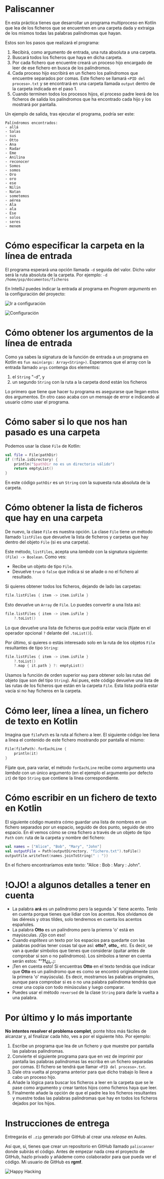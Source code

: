 # Paliscanner

En esta práctica tienes que desarrollar un programa multiproceso en Kotlin que lea de los ficheros que se encuentren en una carpeta dada y extraiga de los mismos todas las palabras palíndromas que hayan.

Estos son los pasos que realizará el programa:

1. Recibirá, como argumento de entrada, una ruta absoluta a una carpeta.
2. Buscará todos los ficheros que haya en dicha carpeta.
3. Por cada fichero que encuentre creará un proceso hijo encargado de leer de ese fichero en busca de los palíndromos.
4. Cada proceso hijo escribirá en un fichero los palíndromos que encuentre separados por comas. Este fichero se llamará `<PID del proceso>.txt` y se encontrará en una carpeta llamada `output` dentro de la carpeta indicada en el paso 1.
5. Cuando terminen todos los procesos hijos, el proceso padre leerá de los ficheros de salida los palíndromos que ha encontrado cada hijo y los mostrará por pantalla.

Un ejemplo de salida, tras ejecutar el programa, podría ser este:

```text
Palíndromos encontrados:
- allá
- Salas
- sus
- Otto
- Ana
- Radar
- Eme
- Anilina
- reconocer
- Somos
- somos
- Oro
- oro
- ese
- Nilin
- Natan
- sometemos
- aérea
- Ala
- ala
- Ese
- solos
- seres
- menem
```

# Cómo especificar la carpeta en la línea de entrada

El programa esperará una opción llamada `-d` seguida del valor. Dicho valor será la ruta absoluta de la carpeta. Por ejemplo: `-d /home/psp/documentos/ficheros`

En IntelliJ puedes indicar la entrada al programa en *Program arguments* en la configuración del proyecto:

![Ir a configuración](./img/configuracion.png)

![Configuración](./img/configuracion2.png)

# Cómo obtener los argumentos de la línea de entrada

Como ya sabes la signatura de la función de entrada a un programa en Kotlin es `fun main(args: Array<String>)`. Esperamos que el array con la entrada llamado `args` contenga dos elementos:

1. el `String` "-d", y
2. un segundo `String` con la ruta a la carpeta dond están los ficheros

Lo primero que tiene que hacer tu programa es asegurarse que llegan estos dos argumentos. En otro caso acaba con un mensaje de error e indicando al usuario cómo usar el programa.

# Cómo saber si lo que nos han pasado es una carpeta

Podemos usar la clase `File` de Kotlin:

```kotlin
val file = File(pathDir)
if (!file.isDirectory) {
    println("$pathDir no es un directorio válido")
    return emptyList()
}
```

En este código `pathDir` es un `String` con la supuesta ruta absoluta de la carpeta.

# Cómo obtener la lista de ficheros que hay en una carpeta

De nuevo, la clase `File` es nuestra opción. La clase `File` tiene un método llamado `listFiles` que devuelve la lista de ficheros y carpetas que hay dentro del objeto `File` (si es una carpeta).

Este método, `listFiles`, acepta una *lambda* con la signatura siguiente: `(File) -> Boolean`. Como ves:

- Recibe un objeto de tipo `File`.
- Devuelve `true` o `false` que indica si se añade o no el fichero al resultado.

Si quieres obtener todos los ficheros, dejando de lado las carpetas:

```kotlin
file.listFiles { item -> item.isFile }
```

Esto devuelve un `Array` de `File`. Lo puedes convertir a una lista así:

```kotlin
file.listFiles { item -> item.isFile }
    ?.toList()
```

Lo que devuelve una lista de ficheros que podría estar vacía (fíjate en el operador opcional `?` delante del `.toList()`).

Por último, si quieres o estás interesado solo en la ruta de los objetos `File` resultantes de tipo `String`:

```kotlin
file.listFiles { item -> item.isFile }
    ?.toList()
    ?.map { it.path } ?: emptyList()
```

Usamos la función de orden superior `map` para obtener solo las rutas del objeto (que son del tipo `String`). Así pues, este código devuelve una lista de las rutas de los ficheros que están en la carpeta `File`. Esta lista podría estar vacía si no hay ficheros en la carpeta.

# Cómo leer, línea a línea, un fichero de texto en Kotlin

Imagina que `filePath` es la ruta al fichero a leer. El siguiente código lee líena a línea el contenido de este fichero mostrando por pantalla el mismo:

```kotlin
File(filePath).forEachLine {
    println(it)
}
```

Fíjate que, para variar, el método `forEachLine` recibe como argumento una *lambda* con un único argumento (en el ejemplo el argumento por defecto `it`) de tipo `String` que contiene la línea correspondiente.

# Cómo escribir en un fichero de texto en Kotlin

El siguiente código muestra cómo guardar una lista de nombres en un fichero separados por un espacio, seguido de dos punto, seguido de otro espacio. En él vemos cómo se crea fichero a través de un objeto de tipo `Path` con: ruta de la carpeta y nombre del fichero:

```kotlin
val names = ["Alice", "Bob", "Mary", "John"]
val outputFile = Path(outputDirectory, "fichero.txt").toFile()
outputFile.writeText(names.joinToString(" : "))
```

En el fichero encontraríamos este texto: "Alice : Bob : Mary : John".

# !OJO! a algunos detalles a tener en cuenta

- La palabra **ará** es un palíndromo pero la segunda 'a' tiene acento. Tenlo en cuenta porque tienes que lidiar con los acentos. Nos olvidamos de las diéresis y otras tildes, solo tendremos en cuenta los acentos españoles.
- La palabra **Otto** es un palíndromo pero la priemra 'o' está en mayúsculas. ¡Ojo con eso!
- Cuando *esplitees* un texto por los espacios para quedarte con las palabras podrías tener cosas tal que así: **otto?**, **otto,**, etc. Es decir, se van a quedar símbolos que tienes que considerar (quitar antes de comprobar si son o no palíndromos). Los símbolos a tener en cuenta serán estos: **"'?!¿¡,.;:**
- ¡Ten en cuenta esto! Si encuentras **Otto** en el texto tendrás que indicar que **Otto** es un palíndromo que es como se encontró originalmente (con la primera 'o' mayúscula). Es decir, mostramos las palabras originales, aunque para comprobar si es o no una palabra palíndroma tendrás que crear una copia con todo minúsculas y luego comparar.
- Puedes usar el método `reversed` de la clase `String` para darle la vuelta a una palabra.

# Por último y lo más importante

**No intentes resolver el problema complet**, ponte hitos más fáciles de alcanzar y, al finalizar cada hito, ves a por el siguiente hito. Por ejemplo:

1. Escribe un programa que lea de un fichero y que muestre por pantalla las palabras palíndromas.
2. Convierte el siguiente programa para que en vez de imprimir por pantalla las palabras palíndromas las escriba en un fichero separadas por comas. El fichero se tendrá que llamar `<PID del proceso>.txt`.
3. Dale otra vuelta al programa anterior para que dicho trabajo lo lleve a cabo un proceso hijo.
4. Añade la lógica para buscar los ficheros a leer en la carpeta que se le pase como argumento y crear tantos hijos como ficheros haya que leer.
5. Finalmente añade la opción de que el padre lea los ficheros resultantes y muestre todas las palabras palíndromas que hay en todos los ficheros dejados por los hijos.

# Instrucciones de entrega

Entregarás el `.zip` generado por GitHub al crear una *release* en Aules.

Así que, sí, tienes que crear un repositorio en GitHub llamado `paliscanner` donde subirás el código. Antes de empezar nada crea el proyecto de GitHub, hazlo privado y añádeme como colaborador para que pueda ver el código. Mi usuario de GitHub es **rgmf**.

![Happy Hacking](./img/glider_hh.png)
